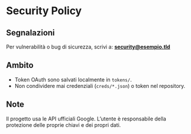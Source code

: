 # Security Policy

## Segnalazioni
Per vulnerabilità o bug di sicurezza, scrivi a: **security@esempio.tld**

## Ambito
- Token OAuth sono salvati localmente in `tokens/`.
- Non condividere mai credenziali (`creds/*.json`) o token nel repository.

## Note
Il progetto usa le API ufficiali Google. L’utente è responsabile della protezione delle proprie chiavi e dei propri dati.
